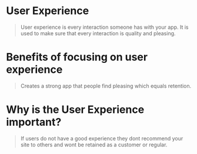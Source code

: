 # User Experience

>User experience is every interaction someone has with your app. It is used to make sure that every interaction is quality and pleasing.

# Benefits of focusing on user experience

>Creates a strong app that people find pleasing which equals retention.

# Why is the User Experience important?

> If users do not have a good experience they dont recommend your site to others and wont be retained as a customer or regular.